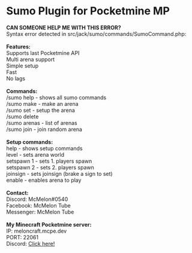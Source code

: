 # Sumo Plugin for Pocketmine MP
**CAN SOMEONE HELP ME WITH THIS ERROR?**\
Syntax error detected in src/jack/sumo/commands/SumoCommand.php:\
\
**Features:**\
Supports last Pocketmine API\
Multi arena support\
Simple setup\
Fast\
No lags\
\
**Commands:**\
/sumo help - shows all sumo commands\
/sumo make <arena> - make an arena\
/sumo set <arena> - setup the arena\
/sumo delete <arena>\
/sumo arenas - list of arenas\
/sumo join - join random arena\
\
**Setup commands:**\
   help - shows setup commands\
   level <world> - sets arena world\
   setspawn 1 - sets 1. players spawn\
   setspawn 2 - sets 2. players spawn\
   joinsign - sets joinsign (brake a sign to set)\
   enable - enables arena to play\
\
**Contact:**\
Discord: McMelon#0540\
Facebook: McMelon Tube\
Messenger: McMelon Tube\
\
**My Minecraft Pocketmine server:**\
IP: meloncraft.mcpe.dev\
PORT: 22061\
Discord: [Click here!](https://discord.gg/h7RDnZ2)
